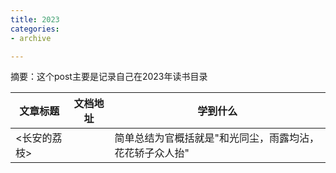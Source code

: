 ```yaml
---
title: 2023
categories: 
- archive

---
```


摘要：这个post主要是记录自己在2023年读书目录

<!--more -->

|文章标题|文档地址|学到什么|
|---|---|---|
|<长安的荔枝>||简单总结为官概括就是"和光同尘，雨露均沾，花花轿子众人抬"|